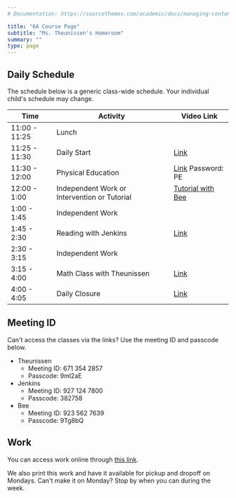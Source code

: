 ```yaml
---
# Documentation: https://sourcethemes.com/academic/docs/managing-content/

title: "6A Course Page"
subtitle: "Ms. Theunissen's Homeroom"
summary: ""
type: page
---
```


## Daily Schedule

The schedule below is a generic class-wide schedule. Your individual
child's schedule may change.

Time|Activity|Video Link
---|---|---
11:00 - 11:25|Lunch|
11:25 - 11:30|Daily Start|[Link](https://zoom.us/j/8647108630?pwd=bmxPbW5GRFlDeEJ2dEZCT1dwSlhGQT09)
11:30 - 12:00|Physical Education|[Link](https://us04web.zoom.us/j/2014753721) Password: PE
12:00 - 1:00|Independent Work or Intervention or Tutorial|[Tutorial with Bee](https://zoom.us/j/9235627639?pwd=eVU4MFAvSVZFR0FjYUU3T2pQMlVOdz09)
1:00 - 1:45|Independent Work|
1:45 - 2:30|Reading with Jenkins|[Link](https://zoom.us/j/9271247800?pwd=MTZVNEtRVUtEZks2N3FrUGsxMnpNZz09)
2:30 - 3:15|Independent Work|
3:15 - 4:00|Math Class with Theunissen|[Link](https://us04web.zoom.us/j/6713542857?pwd=cDZtQ1d3eFlPWHRJbVArNHRRUWNOdz09)
4:00 - 4:05|Daily Closure|[Link](https://us04web.zoom.us/j/6713542857?pwd=cDZtQ1d3eFlPWHRJbVArNHRRUWNOdz09)

## Meeting ID

Can't access the classes via the links? Use the meeting ID and passcode
below.

- Theunissen
  - Meeting ID: 671 354 2857
  - Passcode: 9ml2aE
- Jenkins
  - Meeting ID: 927 124 7800
  - Passcode: 382758
- Bee
  - Meeting ID: 923 562 7639
  - Passcode: 9Tg8bQ

## Work

You can access work online through
[this link](https://drive.google.com/drive/folders/1EntUbRymjL5wNwP6ucJxqDpQ-dWHYWK2?usp=sharing).

We also print this work
and have it available for pickup and dropoff on Mondays. Can't make it
on Monday? Stop by when you can during the week.



